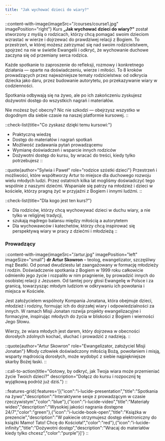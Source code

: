 ```yaml
---
title: "Jak wychować dzieci do wiary?"
---
```


::content-with-image{imageSrc="/courses/course1.jpg" imagePosition="right"}
Kurs **„Jak wychować dzieci do wiary?"** został stworzony z myślą o rodzicach, którzy chcą pomagać swoim dzieciom wzrastać w wierze i dojrzewać do prawdziwej relacji z Bogiem. To przestrzeń, w której możesz zatrzymać się nad swoim rodzicielstwem, spojrzeć na nie w świetle Ewangelii i odkryć, że wychowanie duchowe zaczyna się od przemiany serca rodzica.

Każde spotkanie to zaproszenie do refleksji, rozmowy i konkretnego działania — oparte na doświadczeniu, wierze i miłości. To 8 kroków prowadzących przez najważniejsze tematy rodzicielstwa: od odkrycia dziecka jako daru, przez budowanie autorytetu, po przekazywanie wiary w codzienności.

Spotkania odbywają się na żywo, ale po ich zakończeniu zyskujesz dożywotni dostęp do wszystkich nagrań i materiałów.

Nie możesz być obecny? Nic nie szkodzi — obejrzysz wszystko w dogodnym dla siebie czasie na naszej platformie kursowej.
::


::check-list{title="Co zyskasz dzięki temu kursowi:"}
- Praktyczną wiedzę
- Dostęp do materiałów i nagrań spotkań
- Możliwość zadawania pytań prowadzącemu
- Wymianę doświadczeń i wsparcie innych rodziców
- Dożywotni dostęp do kursu, by wracać do treści, kiedy tylko potrzebujesz
::

::quote{author="Sylwia i Paweł" role="rodzice szóstki dzieci"}
Przestrzeń i możliwości, które współtworzy Artur to miejsce dla duchowego rozwoju wielu młodych ludzi. Przez ostatnich kilka lat mogliśmy doświadczyć tego wspólnie z naszymi dziećmi. Wspaniale się patrzy na młodzież i dzieci w kościele, którzy pragną żyć w przyjaźni z Bogiem i innymi ludźmi.
::

::check-list{title="Dla kogo jest ten kurs?"}
- Dla rodziców, którzy chcą wychowywać dzieci w duchu wiary, a nie tylko w religijnej tradycji,
- szukają mądrego balansu między miłością a autorytetem
- Dla wychowawców i katechetów, którzy chcą inspirować się perspektywą wiary w pracy z dziećmi i młodzieżą
::

### Prowadzący

::content-with-image{imageSrc="/artur.jpg" imagePosition="left" imageSize="small"}
**dr Artur Skowron** – teolog, ewangelizator, szczęśliwy mąż Beatki. Od ponad dwudziestu lat zaangażowany w formację młodzieży i rodzin. Doświadczenie spotkania z Bogiem w 1999 roku całkowicie odmieniło jego życie i rozpaliło w nim pragnienie, by prowadzić innych do osobistej relacji z Jezusem. Od tamtej pory głosi Ewangelię w Polsce i za granicą, towarzysząc młodym ludziom w odkrywaniu ich powołania i miejsca w Kościele.

Jest założycielem wspólnoty Kompania Jonatana, która obejmuje dzieci, młodzież i rodziny, formując ich do dojrzałej wiary i odpowiedzialności za innych. W ramach Misji Jonatan rozwija projekty ewangelizacyjne i formacyjne, inspirując młodych do życia w bliskości z Bogiem i wierności Jego Słowu.

Wierzy, że wiara młodych jest darem, który dojrzewa w obecności dorosłych zdolnych kochać, słuchać i prowadzić z nadzieją.
::

::quote{author="Artur Skowron" role="Ewangelizator, założyciel Misji Jonatan"}
Młody człowiek doświadczony miłością Bożą, powołaniem i misją, wsparty mądrością dorosłych, może wydobyć z siebie najpiękniejsze skarby Bożej łaski.
::

::call-to-action{title="Gotowy, by odkryć, jak Twoja wiara może przemieniać życie Twoich dzieci?" description="Dołącz do kursu i rozpocznij tę wyjątkową podróż już dziś."}
::

::features-grid{:features='[{"icon":"i-lucide-presentation","title":"Spotkania na żywo","description":"Interaktywne sesje z prowadzącym w czasie rzeczywistym","color":"blue"},{"icon":"i-lucide-video","title":"Materiały wideo","description":"Wysokiej jakości nagrania dostępne 24/7","color":"green"},{"icon":"i-lucide-book-open","title":"Książka w prezencie","description":"W pakiecie otrzymujesz dostęp elektroniczny do książki Mamo! Tato! Chcę do Kościoła!","color":"red"},{"icon":"i-lucide-infinity","title":"Dożywotni dostęp","description":"Wracaj do materiałów kiedy tylko chcesz","color":"purple"}]'}
::


